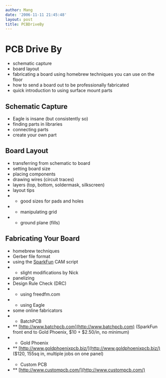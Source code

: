 ```yaml
---
author: Mang
date: '2006-11-11 21:45:48'
layout: post
title: PCBDriveBy
---
```


# PCB Drive By

* schematic capture
* board layout
* fabricating a board using homebrew techniques you can use on the floor
* how to send a board out to be professionally fabricated
* quick introduction to using surface mount parts

## Schematic Capture

* Eagle is insane (but consistently so)
* finding parts in libraries
* connecting parts
* create your own part

## Board Layout

* transferring from schematic to board
* setting board size
* placing components
* drawing wires (circuit traces)
* layers (top, bottom, soldermask, silkscreen)
* layout tips
* * good sizes for pads and holes
* * manipulating grid
* * ground plane (fills)

## Fabricating Your Board

* homebrew techniques
* Gerber file format
* using the [SparkFun](SparkFun.html) CAM script
* * slight modifications by Nick
* panelizing
* Design Rule Check (DRC)
* * using freedfm.com
* * using Eagle
* some online fabricators
* * BatchPCB
* ** [http://www.batchpcb.com](http://www.batchpcb.com) (SparkFun front end to Gold Phoenix, $10 + $2.50/in, no minimum)
* * Gold Phoenix
* ** [http://www.goldphoenixpcb.biz/](http://www.goldphoenixpcb.biz/) ($120, 155sq in, multiple jobs on one panel)
* * Custom PCB
* ** [http://www.custompcb.com/](http://www.custompcb.com/)
